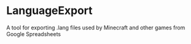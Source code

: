LanguageExport
==============

A tool for exporting .lang files used by Minecraft and other games from Google Spreadsheets

